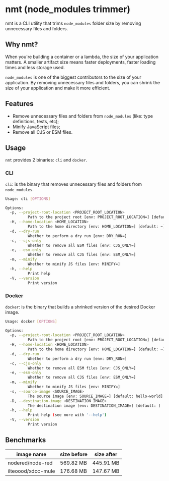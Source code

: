 # nmt (node_modules trimmer)

nmt is a CLI utility that trims `node_modules` folder size by removing unnecessary files and folders.

## Why nmt?

When you're building a container or a lambda, the size of your application matters. A smaller artifact size means faster deployments, faster loading times and less storage used.

`node_modules` is one of the biggest contributors to the size of your application. By removing unnecessary files and folders, you can shrink the size of your application and make it more efficient.

## Features

* Remove unnecessary files and folders from `node_modules` (like: type definitions, tests, etc);
* Minify JavaScript files;
* Remove all CJS or ESM files.

## Usage

`nmt` provides 2 binaries: `cli` and `docker`.

### CLI

`cli`: is the binary that removes unnecessary files and folders from `node_modules`.

```bash
Usage: cli [OPTIONS]

Options:
  -p, --project-root-location <PROJECT_ROOT_LOCATION>
          Path to the project root [env: PROJECT_ROOT_LOCATION=] [default: .]
  -H, --home-location <HOME_LOCATION>
          Path to the home directory [env: HOME_LOCATION=] [default: ~]
  -d, --dry-run
          Whether to perform a dry run [env: DRY_RUN=]
  -c, --cjs-only
          Whether to remove all ESM files [env: CJS_ONLY=]
  -e, --esm-only
          Whether to remove all CJS files [env: ESM_ONLY=]
  -m, --minify
          Whether to minify JS files [env: MINIFY=]
  -h, --help
          Print help
  -V, --version
          Print version
```

### Docker

`docker`: is the binary that builds a shrinked version of the desired Docker image.


```bash
Usage: docker [OPTIONS]

Options:
  -p, --project-root-location <PROJECT_ROOT_LOCATION>
          Path to the project root [env: PROJECT_ROOT_LOCATION=] [default: .]
  -H, --home-location <HOME_LOCATION>
          Path to the home directory [env: HOME_LOCATION=] [default: ~]
  -d, --dry-run
          Whether to perform a dry run [env: DRY_RUN=]
  -c, --cjs-only
          Whether to remove all ESM files [env: CJS_ONLY=]
  -e, --esm-only
          Whether to remove all CJS files [env: ESM_ONLY=]
  -m, --minify
          Whether to minify JS files [env: MINIFY=]
  -s, --source-image <SOURCE_IMAGE>
          The source image [env: SOURCE_IMAGE=] [default: hello-world]
  -D, --destination-image <DESTINATION_IMAGE>
          The destination image [env: DESTINATION_IMAGE=] [default: ]
  -h, --help
          Print help (see more with '--help')
  -V, --version
          Print version
```

## Benchmarks

|image name|size before|size after|
|---|---|---|
|nodered/node-red|569.82 MB|445.91 MB|
|ilteoood/xdcc-mule|176.68 MB|147.67 MB|